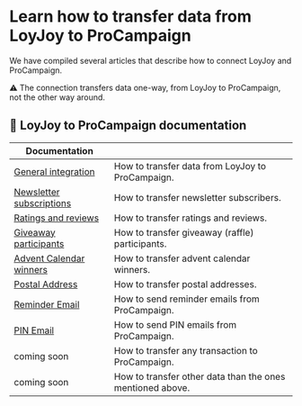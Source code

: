 # Learn how to transfer data from LoyJoy to ProCampaign

We have compiled several articles that describe how to connect LoyJoy and ProCampaign.

:warning: The connection transfers data one-way, from LoyJoy to ProCampaign, not the other way around.

## 📖 LoyJoy to ProCampaign documentation

| Documentation                 |                                                                |
| ----------------------------- | -------------------------------------------------------------- |
| [General integration]         | How to transfer data from LoyJoy to ProCampaign.               |
| [Newsletter subscriptions]    | How to transfer newsletter subscribers.                        |
| [Ratings and reviews]         | How to transfer ratings and reviews.                           |
| [Giveaway participants]       | How to transfer giveaway (raffle) participants.                |
| [Advent Calendar winners]     | How to transfer advent calendar winners.                       |
| [Postal Address]              | How to transfer postal addresses.                              |
| [Reminder Email]              | How to send reminder emails from ProCampaign.                  |
| [PIN Email]                   | How to send PIN emails from ProCampaign.                       |
| coming soon                   | How to transfer any transaction to ProCampaign.                |
| coming soon                   | How to transfer other data than the ones mentioned above.      |


[Newsletter subscriptions]: https://github.com/loyjoy/welcome/blob/master/documentation/pro_campaign/PRO_CAMPAIGN_NEWSLETTER.md
[Ratings and reviews]: https://github.com/loyjoy/welcome/blob/master/documentation/pro_campaign/PRO_CAMPAIGN_RATINGS.md
[General integration]: https://github.com/loyjoy/welcome/blob/master/documentation/pro_campaign/PRO_CAMPAIGN_INTEGRATION.md
[Giveaway participants]: https://github.com/loyjoy/welcome/blob/master/documentation/pro_campaign/PRO_CAMPAIGN_GIVEAWAY.md
[PIN Email]: https://github.com/loyjoy/welcome/blob/master/documentation/pro_campaign/PRO_CAMPAIGN_PIN_EMAIL.md
[Reminder Email]: https://github.com/loyjoy/welcome/blob/master/documentation/pro_campaign/PRO_CAMPAIGN_REMINDER.md
[Postal Address]: https://github.com/loyjoy/welcome/blob/master/documentation/pro_campaign/PRO_CAMPAIGN_POSTAL_ADDRESS.md
[Advent Calendar winners]: https://github.com/loyjoy/welcome/blob/master/documentation/pro_campaign/PRO_CAMPAIGN_ADVENTCALENDAR.md

